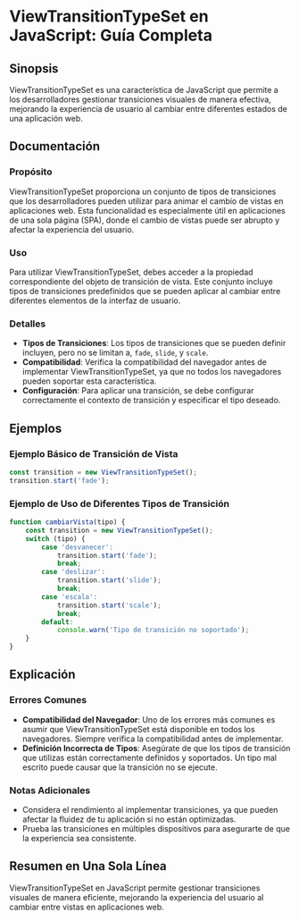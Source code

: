 <!--
Meta Description: # ViewTransitionTypeSet en JavaScript: Guía Completa ## Sinopsis ViewTransitionTypeSet es una característica de JavaScript que permite a los desarroll...
Meta Keywords: que, viewtransitiontypeset, transiciones, transición, los
-->

# ViewTransitionTypeSet en JavaScript: Guía Completa

## Sinopsis
ViewTransitionTypeSet es una característica de JavaScript que permite a los desarrolladores gestionar transiciones visuales de manera efectiva, mejorando la experiencia de usuario al cambiar entre diferentes estados de una aplicación web.

## Documentación
### Propósito
ViewTransitionTypeSet proporciona un conjunto de tipos de transiciones que los desarrolladores pueden utilizar para animar el cambio de vistas en aplicaciones web. Esta funcionalidad es especialmente útil en aplicaciones de una sola página (SPA), donde el cambio de vistas puede ser abrupto y afectar la experiencia del usuario.

### Uso
Para utilizar ViewTransitionTypeSet, debes acceder a la propiedad correspondiente del objeto de transición de vista. Este conjunto incluye tipos de transiciones predefinidos que se pueden aplicar al cambiar entre diferentes elementos de la interfaz de usuario.

### Detalles
- **Tipos de Transiciones**: Los tipos de transiciones que se pueden definir incluyen, pero no se limitan a, `fade`, `slide`, y `scale`.
- **Compatibilidad**: Verifica la compatibilidad del navegador antes de implementar ViewTransitionTypeSet, ya que no todos los navegadores pueden soportar esta característica.
- **Configuración**: Para aplicar una transición, se debe configurar correctamente el contexto de transición y especificar el tipo deseado.

## Ejemplos
### Ejemplo Básico de Transición de Vista
```javascript
const transition = new ViewTransitionTypeSet();
transition.start('fade');
```

### Ejemplo de Uso de Diferentes Tipos de Transición
```javascript
function cambiarVista(tipo) {
    const transition = new ViewTransitionTypeSet();
    switch (tipo) {
        case 'desvanecer':
            transition.start('fade');
            break;
        case 'deslizar':
            transition.start('slide');
            break;
        case 'escala':
            transition.start('scale');
            break;
        default:
            console.warn('Tipo de transición no soportado');
    }
}
```

## Explicación
### Errores Comunes
- **Compatibilidad del Navegador**: Uno de los errores más comunes es asumir que ViewTransitionTypeSet está disponible en todos los navegadores. Siempre verifica la compatibilidad antes de implementar.
- **Definición Incorrecta de Tipos**: Asegúrate de que los tipos de transición que utilizas están correctamente definidos y soportados. Un tipo mal escrito puede causar que la transición no se ejecute.

### Notas Adicionales
- Considera el rendimiento al implementar transiciones, ya que pueden afectar la fluidez de tu aplicación si no están optimizadas.
- Prueba las transiciones en múltiples dispositivos para asegurarte de que la experiencia sea consistente.

## Resumen en Una Sola Línea
ViewTransitionTypeSet en JavaScript permite gestionar transiciones visuales de manera eficiente, mejorando la experiencia del usuario al cambiar entre vistas en aplicaciones web.
